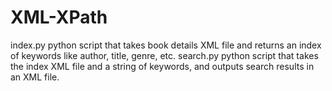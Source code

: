 # XML-XPath
index.py python script that takes book details XML file and returns an index of keywords like author, title, genre, etc.
search.py python script that takes the index XML file and a string of keywords, and outputs search results in an XML file.
